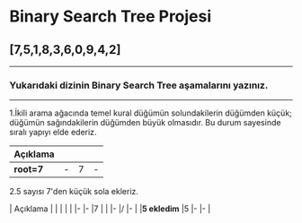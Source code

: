 # Binary Search Tree Projesi

## [7,5,1,8,3,6,0,9,4,2] 
---
### Yukarıdaki dizinin Binary Search Tree aşamalarını yazınız.
---
1.İkili arama ağacında temel kural düğümün solundakilerin düğümden küçük; düğümün sağındakilerin düğümden büyük olmasıdır. Bu durum sayesinde sıralı yapıyı elde ederiz.

|   Açıklama    |  |  |  |
|--             |- |- |- |
|**root=7**     |- |7 |- |

2.5 sayısı 7'den küçük sola ekleriz.

|   Açıklama    |  |  |  |
|               |- |- |7 |
|               |- |/ |- |
|**5 ekledim**  |5 |- |- |
